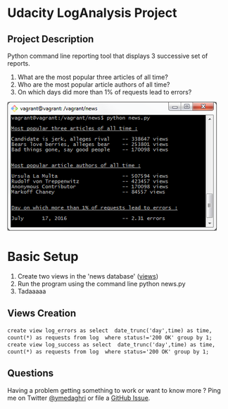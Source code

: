 # Udacity LogAnalysis Project
## Project Description
Python command line reporting tool that displays 3 successive set of reports.
1. What are the most popular three articles of all time?
2. Who are the most popular article authors of all time?
3. On which days did more than 1% of requests lead to errors?

![Screenshot](screenshot.png)

# Basic Setup
1. Create two views in the 'news database' ([views](#views-creation)) 
2. Run the program using the command line
	python news.py 
3. Tadaaaaa

## Views Creation
	create view log_errors as select  date_trunc('day',time) as time, count(*) as requests from log  where status!='200 OK' group by 1;
	create view log_success as select  date_trunc('day',time) as time, count(*) as requests from log  where status='200 OK' group by 1;

## Questions

Having a problem getting something to work or want to know more ? Ping me on Twitter [@ymedaghri](https://twitter.com/ymedaghri) or file a [GitHub Issue](https://github.com/ymedaghri/python-trailers/issues/new).
 




